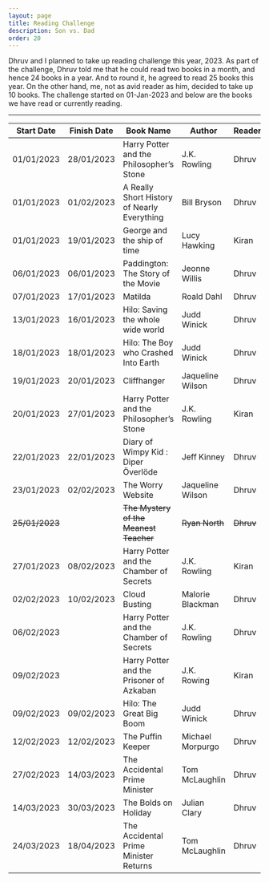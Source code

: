 ```yaml
---
layout: page
title: Reading Challenge
description: Son vs. Dad
order: 20
---
```


Dhruv and I planned to take up reading challenge this year, 2023. As part of the challenge, Dhruv told me that he could read two books in a month, and hence 24 books in a year. And to round it, he agreed to read 25 books this year. On the other hand, me, not as avid reader as him, decided to take up 10 books. The challenge started on 01-Jan-2023 and below are the books we have read or currently reading.

<hr/>

Start Date | Finish Date | Book Name | Author | Reader |
--- | --- | --- | --- | --- |
01/01/2023 | 28/01/2023 | Harry Potter and the Philosopher’s Stone | J.K. Rowling | Dhruv |
01/01/2023 | 01/02/2023 | A Really Short History of Nearly Everything | Bill Bryson | Dhruv |
01/01/2023 | 19/01/2023 |George and the ship of time | Lucy Hawking | Kiran |
06/01/2023 | 06/01/2023 | Paddington: The Story of the Movie | Jeonne Willis | Dhruv |
07/01/2023 | 17/01/2023 | Matilda | Roald Dahl | Dhruv |
13/01/2023 | 16/01/2023 | Hilo: Saving the whole wide world	| Judd Winick | Dhruv |
18/01/2023 | 18/01/2023 | Hilo: The Boy who Crashed Into Earth | Judd Winick | Dhruv |
19/01/2023 | 20/01/2023 | Cliffhanger | Jaqueline Wilson | Dhruv |
20/01/2023 | 27/01/2023 | Harry Potter and the Philosopher’s Stone | J.K. Rowling | Kiran |
22/01/2023 | 22/01/2023 | Diary of Wimpy Kid : Diper Överlöde | Jeff Kinney | Dhruv |
23/01/2023 | 02/02/2023 | The Worry Website | Jaqueline Wilson | Dhruv |
~~25/01/2023~~ |  | ~~The Mystery of the Meanest Teacher~~ | ~~Ryan North~~ | ~~Dhruv~~ |
27/01/2023 | 08/02/2023 | Harry Potter and the Chamber of Secrets | J.K. Rowling | Kiran |
02/02/2023 | 10/02/2023 | Cloud Busting | Malorie Blackman | Dhruv |
06/02/2023 |  | Harry Potter and the Chamber of Secrets | J.K. Rowling | Dhruv |
09/02/2023 |  | Harry Potter and the Prisoner of Azkaban | J.K. Rowing | Kiran |
09/02/2023 | 09/02/2023 | Hilo: The Great Big Boom | Judd Winick | Dhruv |
12/02/2023 | 12/02/2023 | The Puffin Keeper | Michael Morpurgo | Dhruv |
27/02/2023 | 14/03/2023 | The Accidental Prime Minister | Tom McLaughlin | Dhruv |
14/03/2023 | 30/03/2023 | The Bolds on Holiday | Julian Clary | Dhruv
24/03/2023 | 18/04/2023 | The Accidental Prime Minister Returns | Tom McLaughlin | Dhruv |